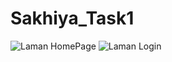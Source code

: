 # Sakhiya_Task1
![Laman HomePage](https://user-images.githubusercontent.com/88434658/129010657-a306c7d1-bb04-45cd-9474-cf08ad12f0da.PNG)
![Laman Login](https://user-images.githubusercontent.com/88434658/129010663-49878b3f-ac6f-4f51-b670-39a256e3298a.PNG)
